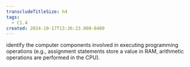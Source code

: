 ```yaml
---
transcludeTitleSize: h4
tags:
  - C1.4
created: 2024-10-17T13:36:23.000-0400
---
```

identify the computer components involved in executing programming operations (e.g., assignment statements store a value in RAM, arithmetic operations are performed in the CPU).